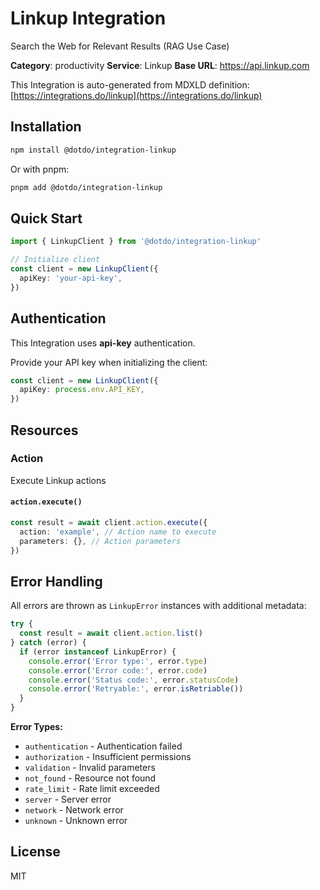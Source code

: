 # Linkup Integration

Search the Web for Relevant Results (RAG Use Case)

**Category**: productivity
**Service**: Linkup
**Base URL**: https://api.linkup.com

This Integration is auto-generated from MDXLD definition: [https://integrations.do/linkup](https://integrations.do/linkup)

## Installation

```bash
npm install @dotdo/integration-linkup
```

Or with pnpm:

```bash
pnpm add @dotdo/integration-linkup
```

## Quick Start

```typescript
import { LinkupClient } from '@dotdo/integration-linkup'

// Initialize client
const client = new LinkupClient({
  apiKey: 'your-api-key',
})
```

## Authentication

This Integration uses **api-key** authentication.

Provide your API key when initializing the client:

```typescript
const client = new LinkupClient({
  apiKey: process.env.API_KEY,
})
```

## Resources

### Action

Execute Linkup actions

#### `action.execute()`

```typescript
const result = await client.action.execute({
  action: 'example', // Action name to execute
  parameters: {}, // Action parameters
})
```

## Error Handling

All errors are thrown as `LinkupError` instances with additional metadata:

```typescript
try {
  const result = await client.action.list()
} catch (error) {
  if (error instanceof LinkupError) {
    console.error('Error type:', error.type)
    console.error('Error code:', error.code)
    console.error('Status code:', error.statusCode)
    console.error('Retryable:', error.isRetriable())
  }
}
```

**Error Types:**

- `authentication` - Authentication failed
- `authorization` - Insufficient permissions
- `validation` - Invalid parameters
- `not_found` - Resource not found
- `rate_limit` - Rate limit exceeded
- `server` - Server error
- `network` - Network error
- `unknown` - Unknown error

## License

MIT
